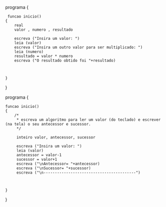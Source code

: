 programa
{
	
	 funcao inicio()
	{
		real
		valor , numero , resultado
		
		escreva ("Insira um valor: ")
		leia (valor)
		escreva ("Insira um outro valor para ser multiplicado: ")
		leia (numero)
		resultado = valor * numero
		escreva ("O resultado obtido foi "+resultado)


		
	}
}

programa
{
	
	funcao inicio()
	{
		/*
		 * escreva um algoritmo para ler um valor (do teclado) e escrever (na tela) o seu antecessor e sucessor.
		 */

		 inteiro valor, antecessor, sucessor

		 escreva ("Insira um valor: ")
		 leia (valor)
		 antecessor = valor-1
		 sucessor = valor+1
		 escreva ("\nAntecessor= "+antecessor)
		 escreva ("\nSucessor= "+sucessor)
		 escreva ("\n-----------------------------------------")
		 

		 
	}
}
